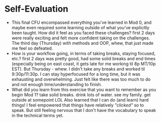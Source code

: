 # Self-Evaluation

- This final CFU encompassed everything you've learned in Mod 0, and maybe even required some learning outside of what you've explicitly been taught. How did it feel as you faced these challenges?
first 2 days were really exciting and felt more confident taking on the challenges. The third day (Thursday) with methods and OOP, whew, that just made me feel so defeated. 
- How is your workflow going, in terms of taking breaks, staying focused, etc.?
first 2 days was pretty good, had some solid breaks and end times (especially being on east coast, it gets late for me working til 8p MT/10p EST). But Thursday - whew. I didn't take any breaks and worked til 9:30p/11:30p. I can stay hyperfocused for a long time, but it was exhausting and overwhelming. Just felt like there was too much to do and not enough time/understanding to finish.
- What did you learn from this exercise that you want to remember as you begin Mod 1?
take solid breaks. drink lots of water. see my family. get outside at somepoint LOL
Also learned that I can do (and learn) hard things! I feel empowered that things have relatively *"clicked"* so to speak. But still feeling nervous that I don't have the vocabulary to speak in the technical terms yet.